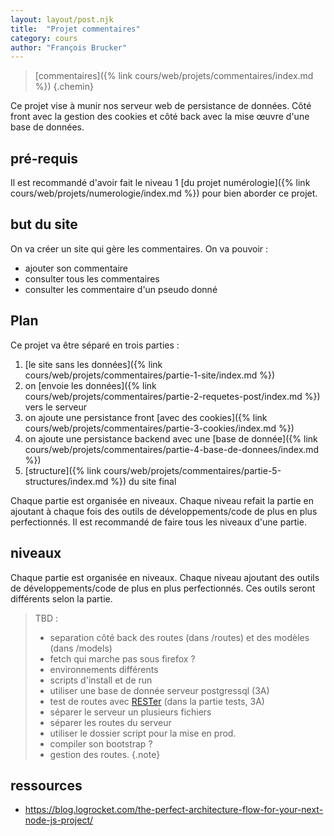 ```yaml
---
layout: layout/post.njk 
title:  "Projet commentaires"
category: cours
author: "François Brucker"
---
```


> [commentaires]({% link cours/web/projets/commentaires/index.md %})
{.chemin}

Ce projet vise à munir nos serveur web de persistance de données. Côté front avec la gestion des cookies et côté back avec la mise œuvre d'une base de données.

## pré-requis

Il est recommandé d'avoir fait le niveau 1 [du projet numérologie]({% link cours/web/projets/numerologie/index.md %}) pour bien aborder ce projet.

## but du site

On va créer un site qui gère les commentaires. On va pouvoir :

* ajouter son commentaire
* consulter tous les commentaires
* consulter les commentaire d'un pseudo donné

## Plan

Ce projet va être séparé en trois parties :

1. [le site sans les données]({% link cours/web/projets/commentaires/partie-1-site/index.md %})
2. on [envoie les données]({% link cours/web/projets/commentaires/partie-2-requetes-post/index.md %}) vers le serveur
3. on ajoute une persistance front [avec des cookies]({% link cours/web/projets/commentaires/partie-3-cookies/index.md %})
4. on ajoute une persistance backend avec une [base de donnée]({% link cours/web/projets/commentaires/partie-4-base-de-donnees/index.md %})
5. [structure]({% link cours/web/projets/commentaires/partie-5-structures/index.md %}) du site final

Chaque partie est organisée en niveaux. Chaque niveau refait la partie en ajoutant à chaque fois des outils de développements/code de plus en plus perfectionnés. Il est recommandé de faire tous les niveaux d'une partie.

## niveaux

Chaque partie est organisée en niveaux. Chaque niveau ajoutant des outils de développements/code de plus en plus perfectionnés. Ces outils seront différents selon la partie.

> TBD :
>
> * separation côté back des routes (dans /routes) et des modèles (dans /models)
> * fetch qui marche pas sous firefox ?
> * environnements différents
> * scripts d'install et de run
> * utiliser une base de donnée serveur postgressql (3A)
> * test de routes avec [RESTer](https://github.com/frigus02/RESTer) (dans la partie tests, 3A)
> * séparer le serveur un plusieurs fichiers
> * séparer les routes du serveur
> * utiliser le dossier script pour la mise en prod.
> * compiler son bootstrap ?
> * gestion des routes.
{.note}

## ressources

* <https://blog.logrocket.com/the-perfect-architecture-flow-for-your-next-node-js-project/>
